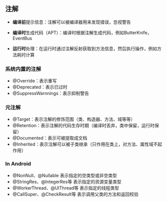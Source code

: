 ## 注解

- **编译前**提示信息：注解可以被编译器用来发现错误，忽视警告

- **编译时**生成代码（APT）：编译时根据注解生成代码，例如ButterKnife，EventBus

- **运行时**处理：在运行时通过注解反射获取到方法信息，然后执行操作，例如方法耗时计算

### 系统内置的注解

- @Override：表示重写
- @Deprecated：表示已过时
- @SuppressWarnnings：表示抑制警告

### 元注解 

- @Target：表示注解的修饰范围（类、构造器、方法、域等等）
- @Retention：表示注解的代码生存时期（编译时丢弃，类中保留，运行时保留）
- @Documented：表示可被提取成文档
- @Inherited：表示注解可以被子类继承（只作用在类上，对方法、属性域不起作用）

### In Android

- @NonNull、@Nullable 表示指定的空类型或非空类型
- @StringRes、@IntegerRes等 表示指定的资源变量类型
- @WorkerThread、@UIThread等 表示指定的线程类型
- @CallSuper、@CheckResult等 表示调用父类的方法和返回校验